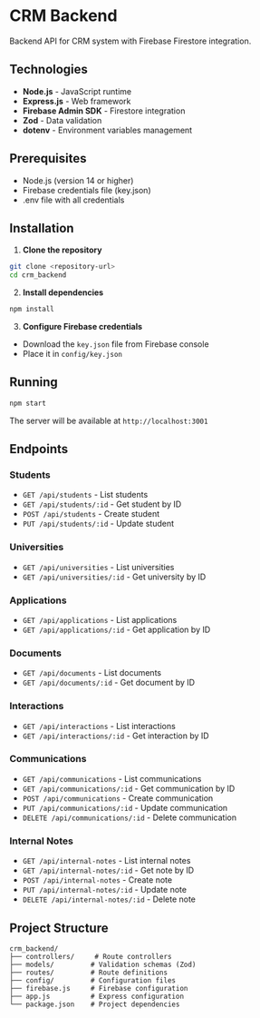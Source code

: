 # CRM Backend

Backend API for CRM system with Firebase Firestore integration.

## Technologies

- **Node.js** - JavaScript runtime
- **Express.js** - Web framework
- **Firebase Admin SDK** - Firestore integration
- **Zod** - Data validation
- **dotenv** - Environment variables management

## Prerequisites

- Node.js (version 14 or higher)
- Firebase credentials file (key.json)
- .env file with all credentials

## Installation

1. **Clone the repository**
```bash
git clone <repository-url>
cd crm_backend
```

2. **Install dependencies**
```bash
npm install
```

3. **Configure Firebase credentials**
- Download the `key.json` file from Firebase console
- Place it in `config/key.json`

## Running

```bash
npm start
```

The server will be available at `http://localhost:3001`

## Endpoints

### Students
- `GET /api/students` - List students
- `GET /api/students/:id` - Get student by ID
- `POST /api/students` - Create student
- `PUT /api/students/:id` - Update student

### Universities
- `GET /api/universities` - List universities
- `GET /api/universities/:id` - Get university by ID

### Applications
- `GET /api/applications` - List applications
- `GET /api/applications/:id` - Get application by ID

### Documents
- `GET /api/documents` - List documents
- `GET /api/documents/:id` - Get document by ID

### Interactions
- `GET /api/interactions` - List interactions
- `GET /api/interactions/:id` - Get interaction by ID

### Communications
- `GET /api/communications` - List communications
- `GET /api/communications/:id` - Get communication by ID
- `POST /api/communications` - Create communication
- `PUT /api/communications/:id` - Update communication
- `DELETE /api/communications/:id` - Delete communication

### Internal Notes
- `GET /api/internal-notes` - List internal notes
- `GET /api/internal-notes/:id` - Get note by ID
- `POST /api/internal-notes` - Create note
- `PUT /api/internal-notes/:id` - Update note
- `DELETE /api/internal-notes/:id` - Delete note

## Project Structure

```
crm_backend/
├── controllers/     # Route controllers
├── models/         # Validation schemas (Zod)
├── routes/         # Route definitions
├── config/         # Configuration files
├── firebase.js     # Firebase configuration
├── app.js          # Express configuration
└── package.json    # Project dependencies
```
